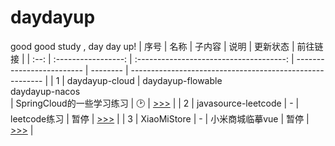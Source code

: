 # daydayup
good good study , day day up!
| 序号 |        名称         |                 子内容                  | 说明                      | 更新状态 | 前往链接                                                 |
| :--: | :-----------------: | :-------------------------------------: | ------------------------- | -------- | -------------------------------------------------------- |
|  1   |   daydayup-cloud    | daydayup-flowable<br>daydayup-nacos<br> | SpringCloud的一些学习练习 | 🕑        | [>>>](https://github.com/1065464173/daydayup-cloud)      |
|  2   | javasource-leetcode |                    -                    | leetcode练习              | 暂停     | [>>>](https://github.com/1065464173/Javasource_leetcode) |
|  3   |     XiaoMiStore     |                    -                    | 小米商城临摹vue           | 暂停     | [>>>](https://github.com/1065464173/XiaoMiStore)         |



